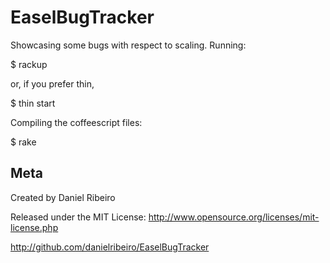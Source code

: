 EaselBugTracker
==============

Showcasing some bugs with respect to scaling. Running: 

$ rackup

or, if you prefer thin,

$ thin start

Compiling the coffeescript files:

$ rake


Meta
----

Created by Daniel Ribeiro

Released under the MIT License: http://www.opensource.org/licenses/mit-license.php

http://github.com/danielribeiro/EaselBugTracker